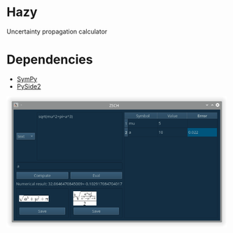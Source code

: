 # Hazy
Uncertainty propagation calculator

# Dependencies
* [SymPy](https://www.sympy.org/en/index.html)
* [PySide2](https://wiki.qt.io/Qt_for_Python)

<p align="center">
  <img src="screenshots/screenshot-text.png"/>
</p>
